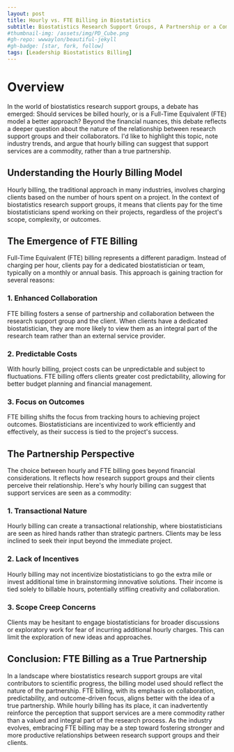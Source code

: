 ```yaml
---
layout: post
title: Hourly vs. FTE Billing in Biostatistics
subtitle: Biostatistics Research Support Groups, A Partnership or a Commodity?
#thumbnail-img: /assets/img/PD_Cube.png
#gh-repo: wwwaylon/beautiful-jekyll
#gh-badge: [star, fork, follow]
tags: [Leadership Biostatistics Billing]
---
```


# Overview

In the world of biostatistics research support groups, a debate has emerged: Should services be billed hourly, or is a Full-Time Equivalent (FTE) model a better approach? Beyond the financial nuances, this debate reflects a deeper question about the nature of the relationship between research support groups and their collaborators. I'd like to highlight this topic, note industry trends, and argue that hourly billing can suggest that support services are a commodity, rather than a true partnership.

## Understanding the Hourly Billing Model

Hourly billing, the traditional approach in many industries, involves charging clients based on the number of hours spent on a project. In the context of biostatistics research support groups, it means that clients pay for the time biostatisticians spend working on their projects, regardless of the project's scope, complexity, or outcomes.

## The Emergence of FTE Billing

Full-Time Equivalent (FTE) billing represents a different paradigm. Instead of charging per hour, clients pay for a dedicated biostatistician or team, typically on a monthly or annual basis. This approach is gaining traction for several reasons:

### **1. Enhanced Collaboration**

FTE billing fosters a sense of partnership and collaboration between the research support group and the client. When clients have a dedicated biostatistician, they are more likely to view them as an integral part of the research team rather than an external service provider.

### **2. Predictable Costs**

With hourly billing, project costs can be unpredictable and subject to fluctuations. FTE billing offers clients greater cost predictability, allowing for better budget planning and financial management.

### **3. Focus on Outcomes**

FTE billing shifts the focus from tracking hours to achieving project outcomes. Biostatisticians are incentivized to work efficiently and effectively, as their success is tied to the project's success.

## The Partnership Perspective

The choice between hourly and FTE billing goes beyond financial considerations. It reflects how research support groups and their clients perceive their relationship. Here's why hourly billing can suggest that support services are seen as a commodity:

### **1. Transactional Nature**

Hourly billing can create a transactional relationship, where biostatisticians are seen as hired hands rather than strategic partners. Clients may be less inclined to seek their input beyond the immediate project.

### **2. Lack of Incentives**

Hourly billing may not incentivize biostatisticians to go the extra mile or invest additional time in brainstorming innovative solutions. Their income is tied solely to billable hours, potentially stifling creativity and collaboration.

### **3. Scope Creep Concerns**

Clients may be hesitant to engage biostatisticians for broader discussions or exploratory work for fear of incurring additional hourly charges. This can limit the exploration of new ideas and approaches.

## Conclusion: FTE Billing as a True Partnership

In a landscape where biostatistics research support groups are vital contributors to scientific progress, the billing model used should reflect the nature of the partnership. FTE billing, with its emphasis on collaboration, predictability, and outcome-driven focus, aligns better with the idea of a true partnership. While hourly billing has its place, it can inadvertently reinforce the perception that support services are a mere commodity rather than a valued and integral part of the research process. As the industry evolves, embracing FTE billing may be a step toward fostering stronger and more productive relationships between research support groups and their clients.

